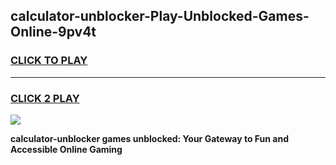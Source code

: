 
## calculator-unblocker-Play-Unblocked-Games-Online-9pv4t
<h3>
<a href="https://premium76.site?title=calculator-unblocker&ref=25A">CLICK TO PLAY</a></h3>
<hr>

<h3>
<a href="https://premium76.site?title=calculator-unblocker&ref=25A">CLICK 2 PLAY</a>
  
</h3>

<a href="https://premium76.site?title=calculator-unblocker&ref=25A"><img src="https://clearcache.store/games.png"></a>


**calculator-unblocker games unblocked: Your Gateway to Fun and Accessible Online Gaming**
